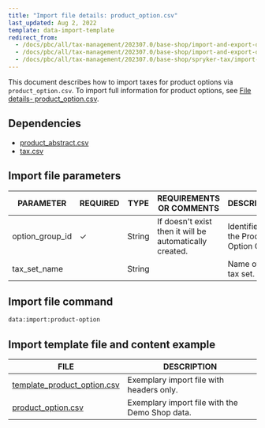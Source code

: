 ```yaml
---
title: "Import file details: product_option.csv"
last_updated: Aug 2, 2022
template: data-import-template
redirect_from:
  - /docs/pbc/all/tax-management/202307.0/base-shop/import-and-export-data/import-file-details-product-option.csv.html
  - /docs/pbc/all/tax-management/202307.0/base-shop/import-and-export-data/import-file-details-product-option.csv.html
  - /docs/pbc/all/tax-management/202307.0/base-shop/spryker-tax/import-and-export-data/import-file-details-product-option.csv.html
---
```



This document describes how to import taxes for product options via  `product_option.csv`. To import full information for product options, see [File details- product_option.csv](/docs/pbc/all/product-information-management/{{site.version}}/base-shop/import-and-export-data/product-options/file-details-product-option.csv.html).


## Dependencies

* [product_abstract.csv](/docs/pbc/all/product-information-management/{{site.version}}/base-shop/import-and-export-data/products-data-import/file-details-product-abstract.csv.html)
* [tax.csv](/docs/pbc/all/tax-management/{{site.version}}/spryker-tax/base-shop/import-and-export-data/import-file-details-tax-sets.csv.html)


## Import file parameters

| PARAMETER | REQUIRED | TYPE | REQUIREMENTS OR COMMENTS | DESCRIPTION |
| --- | --- | --- | --- | --- |
| option_group_id | &check; | String |If doesn't exist then it will be automatically created.  | Identifier of the Product Option Group. |
| tax_set_name |  | String || Name of the tax set. |

## Import file command

```bash
data:import:product-option
```

## Import template file and content example

| FILE | DESCRIPTION |
| --- | --- |
| [template_product_option.csv](https://spryker.s3.eu-central-1.amazonaws.com/docs/Developer+Guide/Back-End/Data+Manipulation/Data+Ingestion/Data+Import/Data+Import+Categories/Special+Product+Types/202109.0/Template_product_option.csv) | Exemplary import file with headers only. |
| [product_option.csv](https://spryker.s3.eu-central-1.amazonaws.com/docs/Developer+Guide/Back-End/Data+Manipulation/Data+Ingestion/Data+Import/Data+Import+Categories/Special+Product+Types/202109.0/product_option.csv) | Exemplary import file with the Demo Shop data. |
